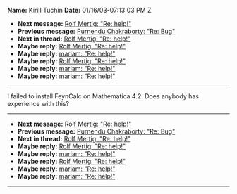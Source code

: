 **Name:** Kirill Tuchin
**Date:** 01/16/03-07:13:03 PM Z

  - **Next message:** [Rolf Mertig: "Re: help\!"](0116.html)
  - **Previous message:** [Purnendu Chakraborty: "Re: Bug"](0114.html)
  - **Next in thread:** [Rolf Mertig: "Re: help\!"](0116.html)
  - **Maybe reply:** [Rolf Mertig: "Re: help\!"](0116.html)
  - **Maybe reply:** [mariam: "Re: help\!"](0444.html)
  - **Maybe reply:** [Rolf Mertig: "Re: help\!"](0445.html)
  - **Maybe reply:** [mariam: "Re: help\!"](0446.html)
  - **Maybe reply:** [mariam: "Re: help\!"](0447.html)

-----

I failed to install FeynCalc on Mathematica 4.2. Does anybody has  
experience with this?  

-----

  - **Next message:** [Rolf Mertig: "Re: help\!"](0116.html)
  - **Previous message:** [Purnendu Chakraborty: "Re: Bug"](0114.html)
  - **Next in thread:** [Rolf Mertig: "Re: help\!"](0116.html)
  - **Maybe reply:** [Rolf Mertig: "Re: help\!"](0116.html)
  - **Maybe reply:** [mariam: "Re: help\!"](0444.html)
  - **Maybe reply:** [Rolf Mertig: "Re: help\!"](0445.html)
  - **Maybe reply:** [mariam: "Re: help\!"](0446.html)
  - **Maybe reply:** [mariam: "Re: help\!"](0447.html)

-----

